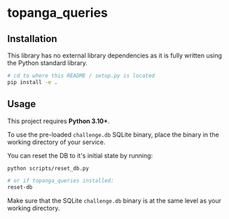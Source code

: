 # topanga_queries

## Installation

This library has no external library dependencies as it is fully written using the Python standard library.

```bash
# cd to where this README / setup.py is located
pip install -e .
```

## Usage

This project requires **Python 3.10+**.

To use the pre-loaded `challenge.db` SQLite binary, place the binary in the working directory of your service.

You can reset the DB to it's initial state by running:

```bash
python scripts/reset_db.py

# or if topanga_queries installed:
reset-db
```

Make sure that the SQLite `challenge.db` binary is at the same level as your working directory.
